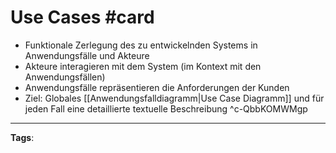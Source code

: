 # Use Cases #card
- Funktionale Zerlegung des zu entwickelnden Systems in Anwendungsfälle und Akteure
- Akteure interagieren mit dem System (im Kontext mit den Anwendungsfällen)
- Anwendungsfälle repräsentieren die Anforderungen der Kunden
- Ziel: Globales [[Anwendungsfalldiagramm|Use Case Diagramm]] und für jeden Fall eine detaillierte textuelle Beschreibung 
^c-QbbKOMWMgp

---
**Tags**: